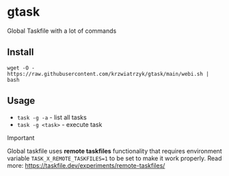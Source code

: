 # gtask
Global Taskfile with a lot of commands

## Install

```
wget -O - https://raw.githubusercontent.com/krzwiatrzyk/gtask/main/webi.sh | bash 
```

## Usage

- `task -g -a` - list all tasks
- `task -g <task>` - execute task

> [!IMPORTANT]  
> Global taskfile uses **remote taskfiles** functionality
> that requires environment variable `TASK_X_REMOTE_TASKFILES=1` to be set to make it work properly.
> Read more: https://taskfile.dev/experiments/remote-taskfiles/

